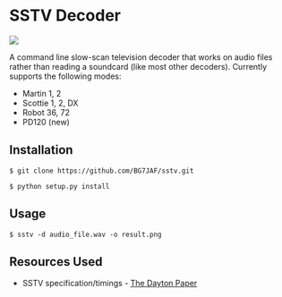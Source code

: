 SSTV Decoder
============

![](https://raw.githubusercontent.com/colaclanth/sstv/master/examples/m1.png)

A command line slow-scan television decoder that works on audio files rather than reading a soundcard (like most other decoders).
Currently supports the following modes:
* Martin 1, 2
* Scottie 1, 2, DX
* Robot 36, 72
* PD120 (new)

Installation
------------

```
$ git clone https://github.com/BG7JAF/sstv.git

$ python setup.py install
```

Usage
-----

```
$ sstv -d audio_file.wav -o result.png
```

Resources Used
--------------

* SSTV specification/timings - [The Dayton Paper](http://webcache.googleusercontent.com/search?q=cache:GzP65FlYEtwJ:www.barberdsp.com/downloads/Dayton%2520Paper.pdf)
